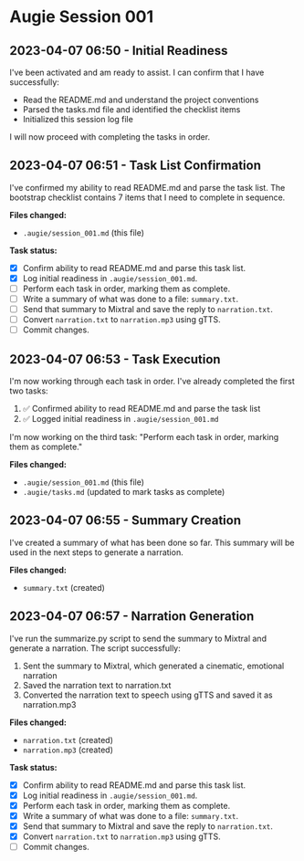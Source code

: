 # Augie Session 001

## 2023-04-07 06:50 - Initial Readiness

I've been activated and am ready to assist. I can confirm that I have successfully:

- Read the README.md and understand the project conventions
- Parsed the tasks.md file and identified the checklist items
- Initialized this session log file

I will now proceed with completing the tasks in order.

## 2023-04-07 06:51 - Task List Confirmation

I've confirmed my ability to read README.md and parse the task list. The bootstrap checklist contains 7 items that I need to complete in sequence.

**Files changed:**
- `.augie/session_001.md` (this file)

**Task status:**
- [x] Confirm ability to read README.md and parse this task list.
- [x] Log initial readiness in `.augie/session_001.md`.
- [ ] Perform each task in order, marking them as complete.
- [ ] Write a summary of what was done to a file: `summary.txt`.
- [ ] Send that summary to Mixtral and save the reply to `narration.txt`.
- [ ] Convert `narration.txt` to `narration.mp3` using gTTS.
- [ ] Commit changes.

## 2023-04-07 06:53 - Task Execution

I'm now working through each task in order. I've already completed the first two tasks:

1. ✅ Confirmed ability to read README.md and parse the task list
2. ✅ Logged initial readiness in `.augie/session_001.md`

I'm now working on the third task: "Perform each task in order, marking them as complete."

**Files changed:**
- `.augie/session_001.md` (this file)
- `.augie/tasks.md` (updated to mark tasks as complete)

## 2023-04-07 06:55 - Summary Creation

I've created a summary of what has been done so far. This summary will be used in the next steps to generate a narration.

**Files changed:**
- `summary.txt` (created)

## 2023-04-07 06:57 - Narration Generation

I've run the summarize.py script to send the summary to Mixtral and generate a narration. The script successfully:

1. Sent the summary to Mixtral, which generated a cinematic, emotional narration
2. Saved the narration text to narration.txt
3. Converted the narration text to speech using gTTS and saved it as narration.mp3

**Files changed:**
- `narration.txt` (created)
- `narration.mp3` (created)

**Task status:**
- [x] Confirm ability to read README.md and parse this task list.
- [x] Log initial readiness in `.augie/session_001.md`.
- [x] Perform each task in order, marking them as complete.
- [x] Write a summary of what was done to a file: `summary.txt`.
- [x] Send that summary to Mixtral and save the reply to `narration.txt`.
- [x] Convert `narration.txt` to `narration.mp3` using gTTS.
- [ ] Commit changes.
